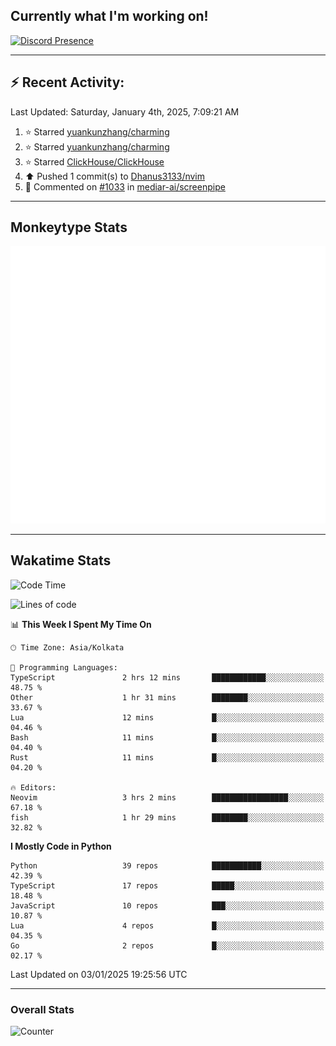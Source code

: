 ## Currently what I'm working on!
[![Discord Presence](https://lanyard.cnrad.dev/api/534981034400284712)](https://discord.com/users/534981034400284712)

---

## :zap: Recent Activity:
<!--RECENT_ACTIVITY:last_update-->
Last Updated: Saturday, January 4th, 2025, 7:09:21 AM
<!--RECENT_ACTIVITY:last_update_end-->
<!--RECENT_ACTIVITY:start-->
1. ⭐ Starred [yuankunzhang/charming](https://github.com/yuankunzhang/charming)<br>
2. ⭐ Starred [yuankunzhang/charming](https://github.com/yuankunzhang/charming)<br>
3. ⭐ Starred [ClickHouse/ClickHouse](https://github.com/ClickHouse/ClickHouse)<br>
4. ⬆️ Pushed 1 commit(s) to [Dhanus3133/nvim](https://github.com/Dhanus3133/nvim)<br>
5. 💬 Commented on [#1033](https://github.com/mediar-ai/screenpipe/pull/1033#issuecomment-2559190570) in [mediar-ai/screenpipe](https://github.com/mediar-ai/screenpipe)<br>
<!--RECENT_ACTIVITY:end-->

---

## Monkeytype Stats
<a href="https://monkeytype.com/profile/dhanus">
  <img src="https://raw.githubusercontent.com/Dhanus3133/Dhanus3133/monkeytype/monkeytype-lb.svg" alt="Monkeytype Profile" />
</a>

---

## Wakatime Stats
<!--START_SECTION:waka-->
![Code Time](http://img.shields.io/badge/Code%20Time-2%2C471%20hrs%2052%20mins-blue)

![Lines of code](https://img.shields.io/badge/From%20Hello%20World%20I%27ve%20Written-5.8%20million%20lines%20of%20code-blue)

📊 **This Week I Spent My Time On** 

```text
🕑︎ Time Zone: Asia/Kolkata

💬 Programming Languages: 
TypeScript               2 hrs 12 mins       ████████████░░░░░░░░░░░░░   48.75 % 
Other                    1 hr 31 mins        ████████░░░░░░░░░░░░░░░░░   33.67 % 
Lua                      12 mins             █░░░░░░░░░░░░░░░░░░░░░░░░   04.46 % 
Bash                     11 mins             █░░░░░░░░░░░░░░░░░░░░░░░░   04.40 % 
Rust                     11 mins             █░░░░░░░░░░░░░░░░░░░░░░░░   04.20 % 

🔥 Editors: 
Neovim                   3 hrs 2 mins        █████████████████░░░░░░░░   67.18 % 
fish                     1 hr 29 mins        ████████░░░░░░░░░░░░░░░░░   32.82 % 
```

**I Mostly Code in Python** 

```text
Python                   39 repos            ███████████░░░░░░░░░░░░░░   42.39 % 
TypeScript               17 repos            █████░░░░░░░░░░░░░░░░░░░░   18.48 % 
JavaScript               10 repos            ███░░░░░░░░░░░░░░░░░░░░░░   10.87 % 
Lua                      4 repos             █░░░░░░░░░░░░░░░░░░░░░░░░   04.35 % 
Go                       2 repos             █░░░░░░░░░░░░░░░░░░░░░░░░   02.17 % 
```




 Last Updated on 03/01/2025 19:25:56 UTC
<!--END_SECTION:waka-->
---

### Overall Stats

<img src="https://moe-counter.glitch.me/get/@Dhanus3133?theme=asoul" alt="Counter" />
